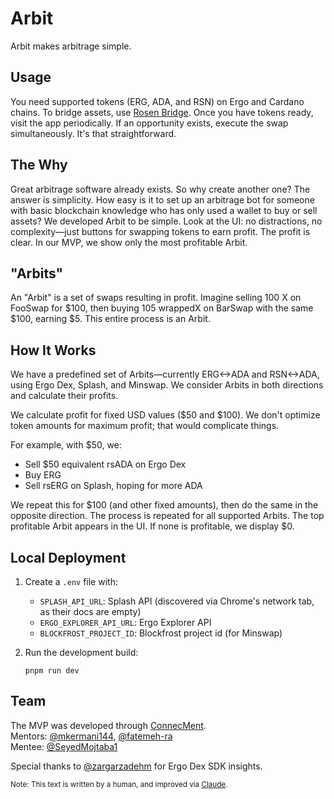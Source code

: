 # Arbit

Arbit makes arbitrage simple.

## Usage

You need supported tokens (ERG, ADA, and RSN) on Ergo and Cardano chains. To bridge assets, use [Rosen Bridge](https://app.rosen.tech).
Once you have tokens ready, visit the app periodically. If an opportunity exists, execute the swap simultaneously.
It's that straightforward.

## The Why

Great arbitrage software already exists. So why create another one?
The answer is simplicity. How easy is it to set up an arbitrage bot for someone with basic blockchain knowledge who has only used a wallet to buy or sell assets?
We developed Arbit to be simple. Look at the UI: no distractions, no complexity—just buttons for swapping tokens to earn profit. The profit is clear. In our MVP, we show only the most profitable Arbit.

## "Arbits"

An "Arbit" is a set of swaps resulting in profit. Imagine selling 100 X on FooSwap for $100, then buying 105 wrappedX on BarSwap with the same $100, earning $5. This entire process is an Arbit.

## How It Works

We have a predefined set of Arbits—currently ERG<->ADA and RSN<->ADA, using Ergo Dex, Splash, and Minswap. We consider Arbits in both directions and calculate their profits.

We calculate profit for fixed USD values ($50 and $100). We don't optimize token amounts for maximum profit; that would complicate things.

For example, with $50, we:

- Sell $50 equivalent rsADA on Ergo Dex
- Buy ERG
- Sell rsERG on Splash, hoping for more ADA

We repeat this for $100 (and other fixed amounts), then do the same in the opposite direction. The process is repeated for all supported Arbits. The top profitable Arbit appears in the UI. If none is profitable, we display $0.

## Local Deployment

1. Create a `.env` file with:

   - `SPLASH_API_URL`: Splash API (discovered via Chrome's network tab, as their docs are empty)
   - `ERGO_EXPLORER_API_URL`: Ergo Explorer API
   - `BLOCKFROST_PROJECT_ID`: Blockfrost project id (for Minswap)

2. Run the development build:
   ```
   pnpm run dev
   ```

## Team

The MVP was developed through [ConnecMent](https://github.com/ConnecMent).  
Mentors: [@mkermani144](https://github.com/mkermani144), [@fatemeh-ra](https://github.com/fatemeh-ra)  
Mentee: [@SeyedMojtaba1](https://github.com/SeyedMojtaba1)

Special thanks to [@zargarzadehm](https://github.com/zargarzadehm) for Ergo Dex SDK insights.

<sub>Note: This text is written by a human, and improved via [Claude](https://claude.ai/).</sub>
